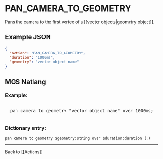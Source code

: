 # PAN_CAMERA_TO_GEOMETRY

Pans the camera to the first vertex of a [[vector objects|geometry object]].

## Example JSON

```json
{
  "action": "PAN_CAMERA_TO_GEOMETRY",
  "duration": "1000ms",
  "geometry": "vector object name"
}
```

## MGS Natlang

### Example:

<pre class="HyperMD-codeblock mgs">

  <span class="verb">pan</span> <span class="target">camera</span> <span class="">to</span> <span class="sigil">geometry</span> <span class="string">"vector object name"</span> <span class="">over</span> <span class="number">1000ms</span><span class="terminator">;</span>

</pre>

### Dictionary entry:

```
pan camera to geometry $geometry:string over $duration:duration (;)
```

---

Back to [[Actions]]
